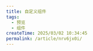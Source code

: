 ```yaml
---
title: 自定义组件
tags:
  - 预览
  - 组件
createTime: 2025/03/02 10:34:45
permalink: /article/nrv6jx0i/
---
```


<CustomComponent />
